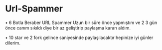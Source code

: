 # Url-Spammer
• 6 Botla Beraber URL Spammer  Uzun bir süre önce yapmıştım ve 2 3 gün önce canım sıkıldı diye bir az geliştirip paylaşma kararı aldım.  

• 10 star ve 2 fork gelince saniyesinde paylaşılacaktır hepinize iyi günler dilerim.
